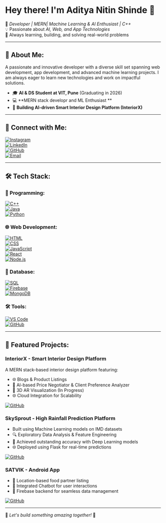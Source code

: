 # Hey there! I'm Aditya Nitin Shinde 👋

🚀 *Developer | MERN| Machine Learning & AI Enthusiast | C++*  
💡 Passionate about *AI, Web, and App Technologies*  
🎯 Always learning, building, and solving real-world problems  

---

## 📌 About Me:
A passionate and innovative developer with a diverse skill set spanning web development, app development, and advanced machine learning projects. I am always eager to learn new technologies and work on impactful solutions.  

- 🎓 **AI & DS Student at VIT, Pune** (Graduating in 2026)
- 💻 **MERN stack developr and ML Enthusiast **
- 🏢 **Building AI-driven Smart Interior Design Platform (InteriorX)**

---

## 🔗 Connect with Me:
[![Instagram](https://img.shields.io/badge/Instagram-FB3958?logo=instagram&logoColor=white&style=for-the-badge)](https://www.instagram.com/_aditya_7797)  
[![LinkedIn](https://img.shields.io/badge/LinkedIn-0077B5?logo=linkedin&logoColor=white&style=for-the-badge)](https://www.linkedin.com/in/aditya-shinde-b14216231/)  
[![GitHub](https://img.shields.io/badge/GitHub-181717?logo=github&logoColor=white&style=for-the-badge)](https://github.com/aditya-7797)  
[![Email](https://img.shields.io/badge/Gmail-D14836?logo=gmail&logoColor=white&style=for-the-badge)](mailto:adityashinde7987@gmail.com)  

---

## 🛠 Tech Stack:

### 🚀 Programming:
[![C++](https://img.shields.io/badge/C++-00599C?logo=c%2B%2B&logoColor=white&style=for-the-badge)](https://isocpp.org/)  
[![Java](https://img.shields.io/badge/Java-ED8B00?logo=java&logoColor=white&style=for-the-badge)](https://www.java.com/)  
[![Python](https://img.shields.io/badge/Python-3776AB?logo=python&logoColor=white&style=for-the-badge)](https://www.python.org/)  

### 🌐 Web Development:
[![HTML](https://img.shields.io/badge/HTML-E34F26?logo=html5&logoColor=white&style=for-the-badge)](https://developer.mozilla.org/en-US/docs/Web/HTML)  
[![CSS](https://img.shields.io/badge/CSS-1572B6?logo=css3&logoColor=white&style=for-the-badge)](https://developer.mozilla.org/en-US/docs/Web/CSS)  
[![JavaScript](https://img.shields.io/badge/JavaScript-F7DF1E?logo=javascript&logoColor=black&style=for-the-badge)](https://developer.mozilla.org/en-US/docs/Web/JavaScript)  
[![React](https://img.shields.io/badge/React-61DAFB?logo=react&logoColor=black&style=for-the-badge)](https://reactjs.org/)  
[![Node.js](https://img.shields.io/badge/Node.js-339933?logo=node.js&logoColor=white&style=for-the-badge)](https://nodejs.org/)  

### 📄 Database:
[![SQL](https://img.shields.io/badge/SQL-4479A1?logo=mysql&logoColor=white&style=for-the-badge)](https://www.mysql.com/)  
[![Firebase](https://img.shields.io/badge/Firebase-FFCA28?logo=firebase&logoColor=black&style=for-the-badge)](https://firebase.google.com/)  
[![MongoDB](https://img.shields.io/badge/MongoDB-47A248?logo=mongodb&logoColor=white&style=for-the-badge)](https://www.mongodb.com/)  


### 🛠 Tools:
[![VS Code](https://img.shields.io/badge/VS%20Code-007ACC?logo=visual-studio-code&logoColor=white&style=for-the-badge)](https://code.visualstudio.com/)  
[![GitHub](https://img.shields.io/badge/GitHub-181717?logo=github&logoColor=white&style=for-the-badge)](https://github.com/)  

---

## 🌟 Featured Projects:

### InteriorX - Smart Interior Design Platform
A MERN stack-based interior design platform featuring:  
- 🌐 Blogs & Product Listings  
- 🤖 AI-based Price Negotiator & Client Preference Analyzer  
- 🎨 3D AR Visualization (In Progress)  
- 🌐 Cloud Integration for Scalability  

[![GitHub](https://img.shields.io/badge/GitHub-InteriorX-181717?logo=github&logoColor=white&style=for-the-badge)](https://github.com/adityavaibhavpawar/InteriorX)  

### SkySprout - High Rainfall Prediction Platform
- Built using Machine Learning models on IMD datasets
- 🔍 Exploratory Data Analysis & Feature Engineering
- 🔄 Achieved outstanding accuracy with Deep Learning models
- 🌐 Deployed using Flask for real-time predictions

[![GitHub](https://img.shields.io/badge/GitHub-SkySprout-181717?logo=github&logoColor=white&style=for-the-badge)](https://github.com/adityavaibhavpawar/SkySprout)  

### SATVIK - Android App
- 🏢 Location-based food partner listing
- 🤖 Integrated Chatbot for user interactions
- 💾 Firebase backend for seamless data management

[![GitHub](https://img.shields.io/badge/GitHub-SATVIK-181717?logo=github&logoColor=white&style=for-the-badge)](https://github.com/adityavaibhavpawar/SATVIK)  

---

🔹 *Let's build something amazing together!* 🚀



